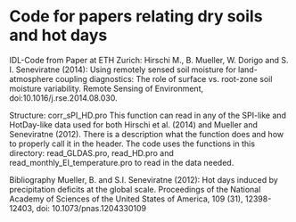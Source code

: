 # Code for papers relating dry soils and hot days
IDL-Code from Paper at ETH Zurich: 
Hirschi M., B. Mueller, W. Dorigo and S. I. Seneviratne (2014): Using remotely sensed soil moisture for land-atmosphere coupling diagnostics: The role of surface vs. root-zone soil moisture variability. Remote Sensing of Environment,  doi:10.1016/j.rse.2014.08.030. 

Structure:
corr_sPI_HD.pro
This function can read in any of the SPI-like and HotDay-like data used for both Hirschi et al. (2014) and Mueller and Seneviratne (2012). There is a description what the function does and how to properly call it in the header. 
The code uses the functions in this directory: read_GLDAS.pro, read_HD.pro and read_monthly_EI_temperature.pro to read in the data needed.



Bibliography
Mueller, B. and S.I. Seneviratne (2012): Hot days induced by precipitation deficits at the global scale. Proceedings of the National Academy of Sciences of the United States of America, 109 (31), 12398-12403, doi: 10.1073/pnas.1204330109

